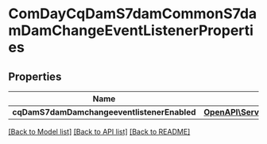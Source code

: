 # ComDayCqDamS7damCommonS7damDamChangeEventListenerProperties

## Properties
Name | Type | Description | Notes
------------ | ------------- | ------------- | -------------
**cqDamS7damDamchangeeventlistenerEnabled** | [**OpenAPI\Server\Model\ConfigNodePropertyBoolean**](ConfigNodePropertyBoolean.md) |  | [optional] 

[[Back to Model list]](../README.md#documentation-for-models) [[Back to API list]](../README.md#documentation-for-api-endpoints) [[Back to README]](../README.md)



